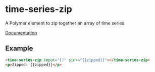 time-series-zip
===============

A Polymer element to zip together an array of time series.

[Documentation](http://guardian.github.io/element-time-series-zip/)

## Example

``` html
<time-series-zip input="[]" sink="{{zipped}}"></time-series-zip>
<p>Zipped: {{zipped}}</p>
```
